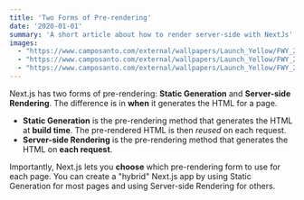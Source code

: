 ```yaml
---
title: 'Two Forms of Pre-rendering'
date: '2020-01-01'
summary: 'A short article about how to render server-side with NextJs'
images:
  - "https://www.camposanto.com/external/wallpapers/Launch_Yellow/FWY_2560x1600.jpg"
  - "https://www.camposanto.com/external/wallpapers/Launch_Yellow/FWY_2560x1600.jpg"
  - "https://www.camposanto.com/external/wallpapers/Launch_Yellow/FWY_2560x1600.jpg"
---
```


Next.js has two forms of pre-rendering: **Static Generation** and **Server-side Rendering**. The difference is in **when** it generates the HTML for a page.

- **Static Generation** is the pre-rendering method that generates the HTML at **build time**. The pre-rendered HTML is then _reused_ on each request.
- **Server-side Rendering** is the pre-rendering method that generates the HTML on **each request**.

Importantly, Next.js lets you **choose** which pre-rendering form to use for each page. You can create a "hybrid" Next.js app by using Static Generation for most pages and using Server-side Rendering for others.
